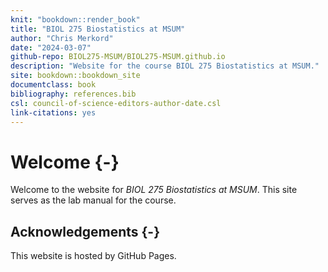 ```yaml
--- 
knit: "bookdown::render_book"
title: "BIOL 275 Biostatistics at MSUM"
author: "Chris Merkord"
date: "2024-03-07"
github-repo: BIOL275-MSUM/BIOL275-MSUM.github.io
description: "Website for the course BIOL 275 Biostatistics at MSUM."
site: bookdown::bookdown_site
documentclass: book
bibliography: references.bib
csl: council-of-science-editors-author-date.csl
link-citations: yes
---
```


# Welcome {-}

Welcome to the website for *BIOL 275 Biostatistics at MSUM*. This site serves as the lab manual for the course.

## Acknowledgements {-}

This website is hosted by GitHub Pages.
